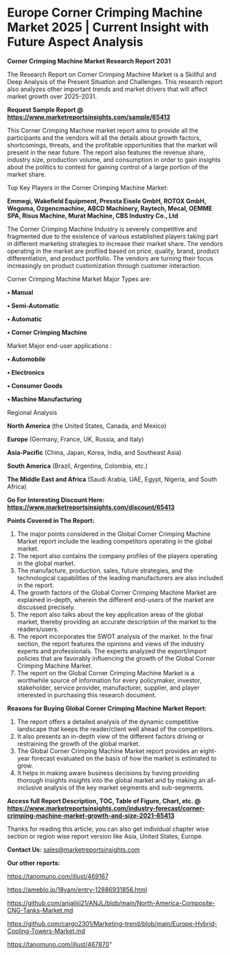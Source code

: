 # Europe Corner Crimping Machine Market 2025 | Current Insight with Future Aspect Analysis

<strong>Corner Crimping Machine Market Research Report 2031</strong>

The Research Report on Corner Crimping Machine Market is a Skillful and Deep Analysis of the Present Situation and Challenges. This research report also analyzes other important trends and market drivers that will affect market growth over 2025-2031.

<strong>Request Sample Report @ <a href=https://www.marketreportsinsights.com/sample/65413>https://www.marketreportsinsights.com/sample/65413</a></strong>

This Corner Crimping Machine market report aims to provide all the participants and the vendors will all the details about growth factors, shortcomings, threats, and the profitable opportunities that the market will present in the near future. The report also features the revenue share, industry size, production volume, and consumption in order to gain insights about the politics to contest for gaining control of a large portion of the market share.

Top Key Players in the Corner Crimping Machine Market:

<strong>Emmegi, Wakefield Equipment, Pressta Eisele GmbH, ROTOX GmbH, Wegoma, Ozgencmachine, ABCD Machinery, Raytech, Mecal, OEMME SPA, Risus Machine, Murat Machine, CBS Industry Co., Ltd</strong>

The Corner Crimping Machine Industry is severely competitive and fragmented due to the existence of various established players taking part in different marketing strategies to increase their market share. The vendors operating in the market are profiled based on price, quality, brand, product differentiation, and product portfolio. The vendors are turning their focus increasingly on product customization through customer interaction.

Corner Crimping Machine Market Major Types are:

<strong>• Manual

• Semi-Automatic

• Automatic

• Corner Crimping Machine</strong>

Market Major end-user applications :

<strong>• Automobile

• Electronics

• Consumer Goods

• Machine Manufacturing</strong>

Regional Analysis

</u><strong><b>North America</b></strong> (the United States, Canada, and Mexico)

<strong><b>Europe </b></strong>(Germany, France, UK, Russia, and Italy)

<strong><b>Asia-Pacific</b></strong> (China, Japan, Korea, India, and Southeast Asia)

<strong><b>South America</b></strong> (Brazil, Argentina, Colombia, etc.)

<strong><b>The Middle East and Africa</b></strong> (Saudi Arabia, UAE, Egypt, Nigeria, and South Africa)

<strong>Go For Interesting Discount Here: <a href=https://www.marketreportsinsights.com/discount/65413>https://www.marketreportsinsights.com/discount/65413</a></strong>

<strong>Points Covered in The Report:</strong>
<ol>
  <li>The major points considered in the Global Corner Crimping Machine Market report include the leading competitors operating in the global market.</li>
  <li>The report also contains the company profiles of the players operating in the global market.</li>
  <li>The manufacture, production, sales, future strategies, and the technological capabilities of the leading manufacturers are also included in the report.</li>
  <li>The growth factors of the Global Corner Crimping Machine Market are explained in-depth, wherein the different end-users of the market are discussed precisely.</li>
  <li>The report also talks about the key application areas of the global market, thereby providing an accurate description of the market to the readers/users.</li>
  <li>The report incorporates the SWOT analysis of the market. In the final section, the report features the opinions and views of the industry experts and professionals. The experts analyzed the export/import policies that are favorably influencing the growth of the Global Corner Crimping Machine Market.</li>
  <li>The report on the Global Corner Crimping Machine Market is a worthwhile source of information for every policymaker, investor, stakeholder, service provider, manufacturer, supplier, and player interested in purchasing this research document.</li>
</ol>
<strong>Reasons for Buying Global Corner Crimping Machine Market Report:</strong>

<ol>
  <li>The report offers a detailed analysis of the dynamic competitive landscape that keeps the reader/client well ahead of the competitors.</li>
  <li>It also presents an in-depth view of the different factors driving or restraining the growth of the global market.</li>
  <li>The Global Corner Crimping Machine Market report provides an eight-year forecast evaluated on the basis of how the market is estimated to grow.</li>
  <li>It helps in making aware business decisions by having providing thorough insights insights into the global market and by making an all-inclusive analysis of the key market segments and sub-segments.</li>
</ol>
<strong>Access full Report Description, TOC, Table of Figure, Chart, etc. @ <a href=https://www.marketreportsinsights.com/industry-forecast/corner-crimping-machine-market-growth-and-size-2021-65413>https://www.marketreportsinsights.com/industry-forecast/corner-crimping-machine-market-growth-and-size-2021-65413</a></strong>


Thanks for reading this article; you can also get individual chapter wise section or region wise report version like Asia, United States, Europe.

<strong>Contact Us:</strong>
sales@marketreportsinsights.com

<strong>Our other reports:</strong>

<a href=https://tanomuno.com/illust/469167>https://tanomuno.com/illust/469167</a>

<a href=https://ameblo.jp/18yam/entry-12886931856.html>https://ameblo.jp/18yam/entry-12886931856.html</a>

<a href=https://github.com/anjaliiii21/ANJL/blob/main/North-America-Composite-CNG-Tanks-Market.md>https://github.com/anjaliiii21/ANJL/blob/main/North-America-Composite-CNG-Tanks-Market.md</a>

<a href=https://github.com/cargo2301/Marketing-trend/blob/main/Europe-Hybrid-Cooling-Towers-Market.md>https://github.com/cargo2301/Marketing-trend/blob/main/Europe-Hybrid-Cooling-Towers-Market.md</a>

<a href=https://tanomuno.com/illust/467870>https://tanomuno.com/illust/467870</a>"
